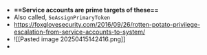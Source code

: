 - **==Service accounts are prime targets of these==**
- Also called, `SeAssignPrimaryToken`
- https://foxglovesecurity.com/2016/09/26/rotten-potato-privilege-escalation-from-service-accounts-to-system/
- ![[Pasted image 20250415142416.png]]
- 